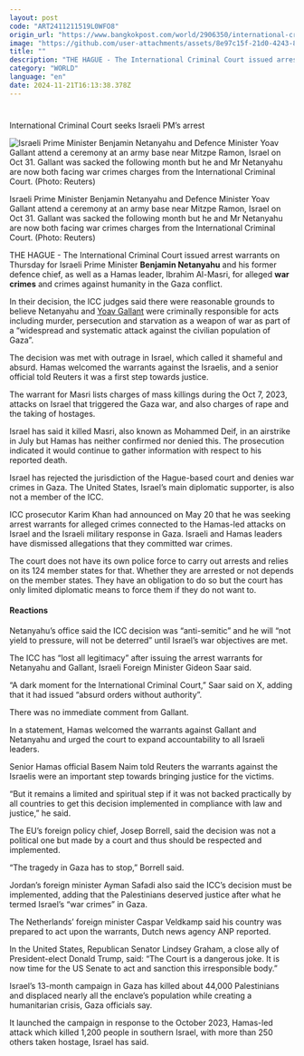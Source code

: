 ```yaml
---
layout: post
code: "ART2411211519L0WFO8"
origin_url: "https://www.bangkokpost.com/world/2906350/international-criminal-court-seeks-israeli-pms-arrest"
image: "https://github.com/user-attachments/assets/8e97c15f-21d0-4243-8f14-322fe3e45a65"
title: ""
description: "THE HAGUE - The International Criminal Court issued arrest warrants on Thursday for Israeli Prime Minister  Benjamin Netanyahu  and his former defence chief, as well as a Hamas leader, Ibrahim Al-Masri, for alleged  war crimes  and crimes against humanity in the Gaza conflict."
category: "WORLD"
language: "en"
date: 2024-11-21T16:13:38.378Z
---
```


# 

International Criminal Court seeks Israeli PM’s arrest

![Israeli Prime Minister Benjamin Netanyahu and Defence Minister Yoav Gallant attend a ceremony at an army base near Mitzpe Ramon, Israel on Oct 31. Gallant was sacked the following month but he and Mr Netanyahu are now both facing war crimes charges from the International Criminal Court. (Photo: Reuters)](https://github.com/user-attachments/assets/335f3af8-47f2-4f02-a9b1-4dd4b4963503)

Israeli Prime Minister Benjamin Netanyahu and Defence Minister Yoav Gallant attend a ceremony at an army base near Mitzpe Ramon, Israel on Oct 31. Gallant was sacked the following month but he and Mr Netanyahu are now both facing war crimes charges from the International Criminal Court. (Photo: Reuters)

THE HAGUE - The International Criminal Court issued arrest warrants on Thursday for Israeli Prime Minister **Benjamin Netanyahu** and his former defence chief, as well as a Hamas leader, Ibrahim Al-Masri, for alleged **war crimes** and crimes against humanity in the Gaza conflict.

In their decision, the ICC judges said there were reasonable grounds to believe Netanyahu and [Yoav Gallant](https://www.bangkokpost.com/world/2897287/israeli-pm-sacks-defence-minister) were criminally responsible for acts including murder, persecution and starvation as a weapon of war as part of a “widespread and systematic attack against the civilian population of Gaza”.

The decision was met with outrage in Israel, which called it shameful and absurd. Hamas welcomed the warrants against the Israelis, and a senior official told Reuters it was a first step towards justice.

The warrant for Masri lists charges of mass killings during the Oct 7, 2023, attacks on Israel that triggered the Gaza war, and also charges of rape and the taking of hostages.

Israel has said it killed Masri, also known as Mohammed Deif, in an airstrike in July but Hamas has neither confirmed nor denied this. The prosecution indicated it would continue to gather information with respect to his reported death.

Israel has rejected the jurisdiction of the Hague-based court and denies war crimes in Gaza. The United States, Israel’s main diplomatic supporter, is also not a member of the ICC.

ICC prosecutor Karim Khan had announced on May 20 that he was seeking arrest warrants for alleged crimes connected to the Hamas-led attacks on Israel and the Israeli military response in Gaza. Israeli and Hamas leaders have dismissed allegations that they committed war crimes.

The court does not have its own police force to carry out arrests and relies on its 124 member states for that. Whether they are arrested or not depends on the member states. They have an obligation to do so but the court has only limited diplomatic means to force them if they do not want to.

#### Reactions

Netanyahu’s office said the ICC decision was “anti-semitic” and he will “not yield to pressure, will not be deterred” until Israel’s war objectives are met.

The ICC has “lost all legitimacy” after issuing the arrest warrants for Netanyahu and Gallant, Israeli Foreign Minister Gideon Saar said.

“A dark moment for the International Criminal Court,” Saar said on X, adding that it had issued “absurd orders without authority”.

There was no immediate comment from Gallant.

In a statement, Hamas welcomed the warrants against Gallant and Netanyahu and urged the court to expand accountability to all Israeli leaders.

Senior Hamas official Basem Naim told Reuters the warrants against the Israelis were an important step towards bringing justice for the victims.

“But it remains a limited and spiritual step if it was not backed practically by all countries to get this decision implemented in compliance with law and justice,” he said.

The EU’s foreign policy chief, Josep Borrell, said the decision was not a political one but made by a court and thus should be respected and implemented.

“The tragedy in Gaza has to stop,” Borrell said.

Jordan’s foreign minister Ayman Safadi also said the ICC’s decision must be implemented, adding that the Palestinians deserved justice after what he termed Israel’s “war crimes” in Gaza.

The Netherlands’ foreign minister Caspar Veldkamp said his country was prepared to act upon the warrants, Dutch news agency ANP reported.

In the United States, Republican Senator Lindsey Graham, a close ally of President-elect Donald Trump, said: “The Court is a dangerous joke. It is now time for the US Senate to act and sanction this irresponsible body.”

Israel’s 13-month campaign in Gaza has killed about 44,000 Palestinians and displaced nearly all the enclave’s population while creating a humanitarian crisis, Gaza officials say.

It launched the campaign in response to the October 2023, Hamas-led attack which killed 1,200 people in southern Israel, with more than 250 others taken hostage, Israel has said.